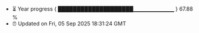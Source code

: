 - ⏳ Year progress { ████████████████████▁▁▁▁▁▁▁▁▁▁ } 67.88 %
- ⏰ Updated on Fri, 05 Sep 2025 18:31:24 GMT

